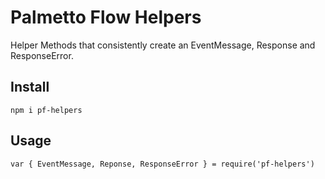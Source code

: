 # Palmetto Flow Helpers

Helper Methods that consistently create an EventMessage, Response and ResponseError.

## Install

```
npm i pf-helpers
```

## Usage

```
var { EventMessage, Reponse, ResponseError } = require('pf-helpers')
```
